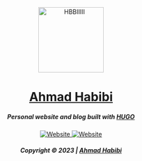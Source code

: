<div align="center">
	<a href="https://habibi2004.pages.dev/"><img src="./images/logo.svg" width="150" alt="HBBIIIII" /></a>
	<h1><a href="https://habibi2004.pages.dev//">Ahmad Habibi</a></h1>
</div>

<h5 align="center">
  Personal website and blog 
  built with <a href="https://gohugo.io/" target="_blank">HUGO</a>
</h5>

<p align="center">
  <a href="https://habibi2004.pages.dev//" target="_blank">
    <img alt="Website" src="https://img.shields.io/website?down_message=offline&label=site&up_message=online&url=http%3A%2F%2Fhabibi2004.tech" />
  </a>
  <a href="https://habibi2004.pages.dev//" target="_blank">
    <img alt="Website" src="https://img.shields.io/badge/open-web-blue" />
  </a>
</p>
<h5 align="center">
	Copyright © 2023 | <a href="https://habibi2004.pages.dev//">Ahmad Habibi</a>
</h5>